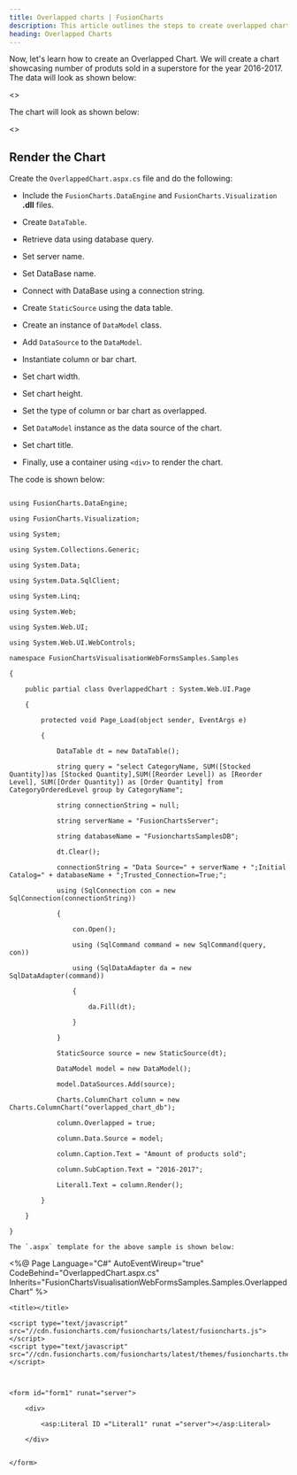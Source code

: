 ```yaml
---
title: Overlapped charts | FusionCharts
description: This article outlines the steps to create overlapped charts
heading: Overlapped Charts
---
```


Now, let's learn how to create an Overlapped Chart. We will create a chart showcasing number of produts sold in a superstore for the year 2016-2017.  The data will look as shown below:

<<Table>>

The chart will look as shown below:

<<Live Chart>>

## Render the Chart

Create the `OverlappedChart.aspx.cs` file and do the following:

* Include the `FusionCharts.DataEngine` and `FusionCharts.Visualization` **.dll** files.

* Create `DataTable`.

* Retrieve data using database query.

* Set server name.

* Set DataBase name.

* Connect with DataBase using a connection string.

* Create `StaticSource` using the data table.

* Create an instance of `DataModel` class.

* Add `DataSource` to the `DataModel`.

* Instantiate column or bar chart.

* Set chart width.

* Set chart height.

* Set the type of column or bar chart as overlapped.

* Set `DataModel` instance as the data source of the chart.

* Set chart title.

* Finally, use a container using `<div>` to render the chart.

The code is shown below:

```

using FusionCharts.DataEngine;

using FusionCharts.Visualization;

using System;

using System.Collections.Generic;

using System.Data;

using System.Data.SqlClient;

using System.Linq;

using System.Web;

using System.Web.UI;

using System.Web.UI.WebControls;

namespace FusionChartsVisualisationWebFormsSamples.Samples

{

    public partial class OverlappedChart : System.Web.UI.Page

    {

        protected void Page_Load(object sender, EventArgs e)

        {

            DataTable dt = new DataTable();

            string query = "select CategoryName, SUM([Stocked Quantity])as [Stocked Quantity],SUM([Reorder Level]) as [Reorder Level], SUM([Order Quantity]) as [Order Quantity] from CategoryOrderedLevel group by CategoryName";

            string connectionString = null;

            string serverName = "FusionChartsServer";

            string databaseName = "FusionchartsSamplesDB";

            dt.Clear();

            connectionString = "Data Source=" + serverName + ";Initial Catalog=" + databaseName + ";Trusted_Connection=True;";

            using (SqlConnection con = new SqlConnection(connectionString))

            {

                con.Open();

                using (SqlCommand command = new SqlCommand(query, con))

                using (SqlDataAdapter da = new SqlDataAdapter(command))

                {

                    da.Fill(dt);

                }

            }

            StaticSource source = new StaticSource(dt);

            DataModel model = new DataModel();

            model.DataSources.Add(source);

            Charts.ColumnChart column = new Charts.ColumnChart("overlapped_chart_db");

            column.Overlapped = true;

            column.Data.Source = model;

            column.Caption.Text = "Amount of products sold";

            column.SubCaption.Text = "2016-2017";

            Literal1.Text = column.Render();

        }

    }

}

The `.aspx` template for the above sample is shown below:

```

<%@ Page Language="C#" AutoEventWireup="true" CodeBehind="OverlappedChart.aspx.cs" Inherits="FusionChartsVisualisationWebFormsSamples.Samples.OverlappedChart" %>

<!DOCTYPE html>

<html xmlns="http://www.w3.org/1999/xhtml">

<head runat="server">

    <title></title>

</head>

<body>

    <script type="text/javascript" src="//cdn.fusioncharts.com/fusioncharts/latest/fusioncharts.js"></script>
    <script type="text/javascript" src="//cdn.fusioncharts.com/fusioncharts/latest/themes/fusioncharts.theme.fusion.js"></script>

   

    <form id="form1" runat="server">

        <div>

            <asp:Literal ID ="Literal1" runat ="server"></asp:Literal>

        </div>

        
    </form>

</body>

</html>

```


